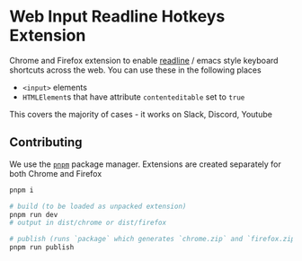 # Web Input Readline Hotkeys Extension

Chrome and Firefox extension to enable [readline](https://tiswww.case.edu/php/chet/readline/rltop.html) / emacs style keyboard shortcuts across the web. You can use these in the following places

- `<input>` elements
- `HTMLElement`s that have attribute `contenteditable` set to `true`

This covers the majority of cases - it works on Slack, Discord, Youtube

## Contributing

We use the [`pnpm`](https://pnpm.js.org) package manager. Extensions are created separately for both Chrome and Firefox

```sh
pnpm i

# build (to be loaded as unpacked extension)
pnpm run dev
# output in dist/chrome or dist/firefox

# publish (runs `package` which generates `chrome.zip` and `firefox.zip`)
pnpm run publish
```
